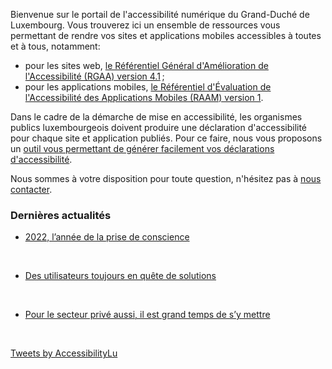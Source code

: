 <div class="welcome-wrapper">
<div class="left-column">

Bienvenue sur le portail de l'accessibilité numérique du Grand-Duché de Luxembourg. Vous trouverez ici un ensemble de ressources vous permettant de rendre vos sites et applications mobiles accessibles à toutes et à tous, notamment:
- pour les sites web, [le Référentiel Général d'Amélioration de l'Accessibilité (RGAA) version 4.1](rgaa4.1/index.html)&#8239;;
- pour les applications mobiles, [le Référentiel d'Évaluation de l'Accessibilité des Applications Mobiles (RAAM) version 1](raam1/index.html). 

Dans le cadre de la démarche de mise en accessibilité, les organismes publics luxembourgeois doivent produire une déclaration d'accessibilité pour chaque site et application publiés. Pour ce faire, nous vous proposons un [outil vous permettant de générer facilement vos déclarations d'accessibilité](tools/decla.html).

Nous sommes à votre disposition pour toute question, n'hésitez pas à [nous contacter](contact.html).

<div class="home-content-container">
    <aside class="articles_home">
        <h3>Dernières actualités</h3>
        <nav role="navigation">
            <ul>
                <li>
                    <a href="news/2023-02-20-rapport2022.html">
                        <p>2022, l’année de la prise de conscience</p>
                        <img src="../../../content/news/img/iStock1.jpg" alt="">
                    </a>
                </li>
                <li>
                    <a href="news/2023-02-24-complaints2022.html">
                        <p>Des utilisateurs toujours en quête de solutions</p>
                        <img src="../../../content/news/img/iStock2.jpg" alt="">
                    </a>
                </li>
                <li>
                    <a href="news/2023-02-27-european_accessibility_act.html">
                        <p>Pour le secteur privé aussi, il est grand temps de s’y mettre</p>
                        <img src="../../../content/news/img/iStock3.jpg" alt="">
                    </a>
                </li>
            </ul>
        </nav>
    </aside>
</div>

</div>

<div class="right-column">
<a class="twitter-timeline" href="https://twitter.com/AccessibilityLu?ref_src=twsrc%5Etfw" data-tweet-limit="2">Tweets by AccessibilityLu</a> <script async src="https://platform.twitter.com/widgets.js" charset="utf-8"></script>
</div> 
</div>